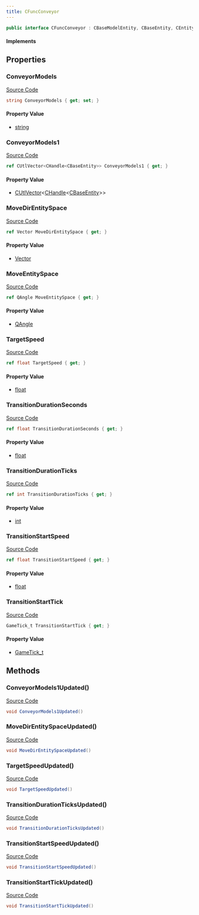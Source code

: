 ```yaml
---
title: CFuncConveyor
---
```


```csharp
public interface CFuncConveyor : CBaseModelEntity, CBaseEntity, CEntityInstance, ISchemaClass<CEntityInstance>, ISchemaClass<CBaseEntity>, ISchemaClass<CBaseModelEntity>, ISchemaClass<CFuncConveyor>, ISchemaField, ISchemaClass, INativeHandle
```

#### Implements

## Properties

### ConveyorModels

[Source Code](https://github.com/swiftly-solution/swiftlys2/blob/main/managed/src/SwiftlyS2.Generated/Schemas/Interfaces/CFuncConveyor.cs#L17)

```csharp
string ConveyorModels { get; set; }
```

#### Property Value

- [string](https://learn.microsoft.com/dotnet/api/system.string)

### ConveyorModels1

[Source Code](https://github.com/swiftly-solution/swiftlys2/blob/main/managed/src/SwiftlyS2.Generated/Schemas/Interfaces/CFuncConveyor.cs#L33)

```csharp
ref CUtlVector<CHandle<CBaseEntity>> ConveyorModels1 { get; }
```

#### Property Value

- [CUtlVector](/docs/api/-1)<[CHandle](/docs/api/shared/natives/chandle-1)<[CBaseEntity](/docs/api/shared/schemadefinitions/cbaseentity)>>

### MoveDirEntitySpace

[Source Code](https://github.com/swiftly-solution/swiftlys2/blob/main/managed/src/SwiftlyS2.Generated/Schemas/Interfaces/CFuncConveyor.cs#L23)

```csharp
ref Vector MoveDirEntitySpace { get; }
```

#### Property Value

- [Vector](/docs/api/shared/natives/vector)

### MoveEntitySpace

[Source Code](https://github.com/swiftly-solution/swiftlys2/blob/main/managed/src/SwiftlyS2.Generated/Schemas/Interfaces/CFuncConveyor.cs#L21)

```csharp
ref QAngle MoveEntitySpace { get; }
```

#### Property Value

- [QAngle](/docs/api/shared/natives/qangle)

### TargetSpeed

[Source Code](https://github.com/swiftly-solution/swiftlys2/blob/main/managed/src/SwiftlyS2.Generated/Schemas/Interfaces/CFuncConveyor.cs#L25)

```csharp
ref float TargetSpeed { get; }
```

#### Property Value

- [float](https://learn.microsoft.com/dotnet/api/system.single)

### TransitionDurationSeconds

[Source Code](https://github.com/swiftly-solution/swiftlys2/blob/main/managed/src/SwiftlyS2.Generated/Schemas/Interfaces/CFuncConveyor.cs#L19)

```csharp
ref float TransitionDurationSeconds { get; }
```

#### Property Value

- [float](https://learn.microsoft.com/dotnet/api/system.single)

### TransitionDurationTicks

[Source Code](https://github.com/swiftly-solution/swiftlys2/blob/main/managed/src/SwiftlyS2.Generated/Schemas/Interfaces/CFuncConveyor.cs#L29)

```csharp
ref int TransitionDurationTicks { get; }
```

#### Property Value

- [int](https://learn.microsoft.com/dotnet/api/system.int32)

### TransitionStartSpeed

[Source Code](https://github.com/swiftly-solution/swiftlys2/blob/main/managed/src/SwiftlyS2.Generated/Schemas/Interfaces/CFuncConveyor.cs#L31)

```csharp
ref float TransitionStartSpeed { get; }
```

#### Property Value

- [float](https://learn.microsoft.com/dotnet/api/system.single)

### TransitionStartTick

[Source Code](https://github.com/swiftly-solution/swiftlys2/blob/main/managed/src/SwiftlyS2.Generated/Schemas/Interfaces/CFuncConveyor.cs#L27)

```csharp
GameTick_t TransitionStartTick { get; }
```

#### Property Value

- [GameTick_t](/docs/api/shared/schemadefinitions/gametick_t)

## Methods

### ConveyorModels1Updated()

[Source Code](https://github.com/swiftly-solution/swiftlys2/blob/main/managed/src/SwiftlyS2.Generated/Schemas/Interfaces/CFuncConveyor.cs#L40)

```csharp
void ConveyorModels1Updated()
```

### MoveDirEntitySpaceUpdated()

[Source Code](https://github.com/swiftly-solution/swiftlys2/blob/main/managed/src/SwiftlyS2.Generated/Schemas/Interfaces/CFuncConveyor.cs#L35)

```csharp
void MoveDirEntitySpaceUpdated()
```

### TargetSpeedUpdated()

[Source Code](https://github.com/swiftly-solution/swiftlys2/blob/main/managed/src/SwiftlyS2.Generated/Schemas/Interfaces/CFuncConveyor.cs#L36)

```csharp
void TargetSpeedUpdated()
```

### TransitionDurationTicksUpdated()

[Source Code](https://github.com/swiftly-solution/swiftlys2/blob/main/managed/src/SwiftlyS2.Generated/Schemas/Interfaces/CFuncConveyor.cs#L38)

```csharp
void TransitionDurationTicksUpdated()
```

### TransitionStartSpeedUpdated()

[Source Code](https://github.com/swiftly-solution/swiftlys2/blob/main/managed/src/SwiftlyS2.Generated/Schemas/Interfaces/CFuncConveyor.cs#L39)

```csharp
void TransitionStartSpeedUpdated()
```

### TransitionStartTickUpdated()

[Source Code](https://github.com/swiftly-solution/swiftlys2/blob/main/managed/src/SwiftlyS2.Generated/Schemas/Interfaces/CFuncConveyor.cs#L37)

```csharp
void TransitionStartTickUpdated()
```

